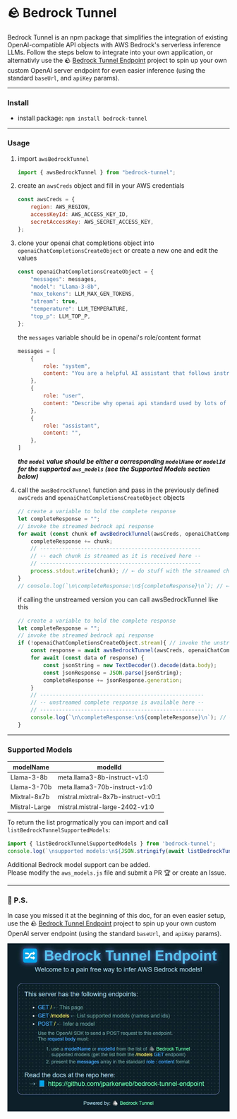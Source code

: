 # 🪨 Bedrock Tunnel
Bedrock Tunnel is an npm package that simplifies the integration of existing OpenAI-compatible API objects with AWS Bedrock's serverless inference LLMs.  Follow the steps below to integrate into your own application, or alternativly use the 🪨 [Bedrock Tunnel Endpoint](https://github.com/jparkerweb/bedrock-tunnel-endpoint) project to spin up your own custom OpenAI server endpoint for even easier inference (using the standard `baseUrl`, and `apiKey` params).

---

### Install

- install package: `npm install bedrock-tunnel`

---

### Usage

1. import `awsBedrockTunnel`  
    ```javascript
    import { awsBedrockTunnel } from "bedrock-tunnel";
    ```

2. create an `awsCreds` object and fill in your AWS credentials  
    ```javascript
    const awsCreds = {
        region: AWS_REGION,
        accessKeyId: AWS_ACCESS_KEY_ID,
        secretAccessKey: AWS_SECRET_ACCESS_KEY,
    };
    ```

3. clone your openai chat completions object into `openaiChatCompletionsCreateObject` or create a new one and edit the values  
    ```javascript
    const openaiChatCompletionsCreateObject = {
        "messages": messages,
        "model": "Llama-3-8b",
        "max_tokens": LLM_MAX_GEN_TOKENS,
        "stream": true,
        "temperature": LLM_TEMPERATURE,
        "top_p": LLM_TOP_P,
    };
    ```

    the `messages` variable should be in openai's role/content format  
    ```javascript
    messages = [
        {
            role: "system",
            content: "You are a helpful AI assistant that follows instructions extremely well. Answer the user questions accurately. Think step by step before answering the question. You will get a $100 tip if you provide the correct answer.",
        },
        {
            role: "user",
            content: "Describe why openai api standard used by lots of serverless LLM api providers is better than aws bedrock invoke api offered by aws bedrock. Limit your response to five sentences.",
        },
        {
            role: "assistant",
            content: "",
        },
    ]
    ```

    ***the `model` value should be either a corresponding `modelName` or `modelId` for the supported `aws_models` (see the Supported Models section below)***

4. call the `awsBedrockTunnel` function and pass in the previously defined `awsCreds` and `openaiChatCompletionsCreateObject` objects  
    ```javascript
    // create a variable to hold the complete response
    let completeResponse = "";
    // invoke the streamed bedrock api response
    for await (const chunk of awsBedrockTunnel(awsCreds, openaiChatCompletionsCreateObject)) {
        completeResponse += chunk;
        // ---------------------------------------------------
        // -- each chunk is streamed as it is received here --
        // ---------------------------------------------------
        process.stdout.write(chunk); // ⇠ do stuff with the streamed chunk
    }
    // console.log(`\n\completeResponse:\n${completeResponse}\n`); // ⇠ optional do stuff with the complete response returned from the API reguardless of stream or not
    ```

    if calling the unstreamed version you can call awsBedrockTunnel like this  
    ```javascript
    // create a variable to hold the complete response
    let completeResponse = "";
    // invoke the streamed bedrock api response
    if (!openaiChatCompletionsCreateObject.stream){ // invoke the unstreamed bedrock api response
        const response = await awsBedrockTunnel(awsCreds, openaiChatCompletionsCreateObject);
        for await (const data of response) {
            const jsonString = new TextDecoder().decode(data.body);
            const jsonResponse = JSON.parse(jsonString);
            completeResponse += jsonResponse.generation;
        }
        // ----------------------------------------------------
        // -- unstreamed complete response is available here --
        // ----------------------------------------------------
        console.log(`\n\completeResponse:\n${completeResponse}\n`); // ⇠ do stuff with the complete response
    }

---

### Supported Models

| modelName      | modelId                            |
|----------------|------------------------------------|
| Llama-3-8b     | meta.llama3-8b-instruct-v1:0       |
| Llama-3-70b    | meta.llama3-70b-instruct-v1:0      |
| Mixtral-8x7b   | mistral.mixtral-8x7b-instruct-v0:1 |
| Mistral-Large  | mistral.mistral-large-2402-v1:0    |

To return the list progrmatically you can import and call `listBedrockTunnelSupportedModels`:  
```javascript
import { listBedrockTunnelSupportedModels } from 'bedrock-tunnel';
console.log(`\nsupported models:\n${JSON.stringify(await listBedrockTunnelSupportedModels())}\n`);
```

Additional Bedrock model support can be added.  
Please modify the `aws_models.js` file and submit a PR 🏆 or create an Issue.

---

### 📢 P.S.

In case you missed it at the beginning of this doc, for an even easier setup, use the 🪨 [Bedrock Tunnel Endpoint](https://github.com/jparkerweb/bedrock-tunnel-endpoint) project to spin up your own custom OpenAI server endpoint (using the standard `baseUrl`, and `apiKey` params).

![bedrock-tunnel-endpoing](./docs/bedrock-tunnel-endpoint.jpg)